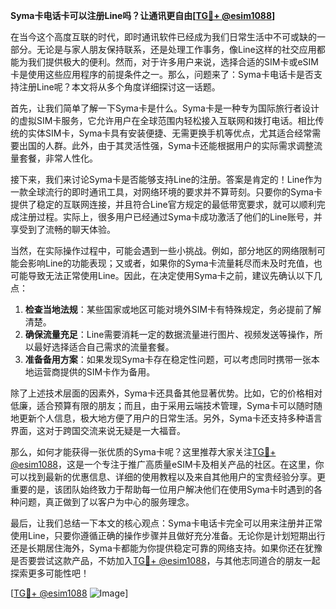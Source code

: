 **Syma卡电话卡可以注册Line吗？让通讯更自由[[TG💪+ @esim1088](https://t.me/s/esim1088)]**

在当今这个高度互联的时代，即时通讯软件已经成为我们日常生活中不可或缺的一部分。无论是与家人朋友保持联系，还是处理工作事务，像Line这样的社交应用都能为我们提供极大的便利。然而，对于许多用户来说，选择合适的SIM卡或eSIM卡是使用这些应用程序的前提条件之一。那么，问题来了：Syma卡电话卡是否支持注册Line呢？本文将从多个角度详细探讨这一话题。

首先，让我们简单了解一下Syma卡是什么。Syma卡是一种专为国际旅行者设计的虚拟SIM卡服务，它允许用户在全球范围内轻松接入互联网和拨打电话。相比传统的实体SIM卡，Syma卡具有安装便捷、无需更换手机等优点，尤其适合经常需要出国的人群。此外，由于其灵活性强，Syma卡还能根据用户的实际需求调整流量套餐，非常人性化。

接下来，我们来讨论Syma卡是否能够支持Line的注册。答案是肯定的！Line作为一款全球流行的即时通讯工具，对网络环境的要求并不算苛刻。只要你的Syma卡提供了稳定的互联网连接，并且符合Line官方规定的最低带宽要求，就可以顺利完成注册过程。实际上，很多用户已经通过Syma卡成功激活了他们的Line账号，并享受到了流畅的聊天体验。

当然，在实际操作过程中，可能会遇到一些小挑战。例如，部分地区的网络限制可能会影响Line的功能表现；又或者，如果你的Syma卡流量耗尽而未及时充值，也可能导致无法正常使用Line。因此，在决定使用Syma卡之前，建议先确认以下几点：

1. **检查当地法规**：某些国家或地区可能对境外SIM卡有特殊规定，务必提前了解清楚。
2. **确保流量充足**：Line需要消耗一定的数据流量进行图片、视频发送等操作，所以最好选择适合自己需求的流量套餐。
3. **准备备用方案**：如果发现Syma卡存在稳定性问题，可以考虑同时携带一张本地运营商提供的SIM卡作为备用。

除了上述技术层面的因素外，Syma卡还具备其他显著优势。比如，它的价格相对低廉，适合预算有限的朋友；而且，由于采用云端技术管理，Syma卡可以随时随地更新个人信息，极大地方便了用户的日常生活。另外，Syma卡还支持多种语言界面，这对于跨国交流来说无疑是一大福音。

那么，如何才能获得一张优质的Syma卡呢？这里推荐大家关注[TG💪+ @esim1088](https://t.me/s/esim1088)，这是一个专注于推广高质量eSIM卡及相关产品的社区。在这里，你可以找到最新的优惠信息、详细的使用教程以及来自其他用户的宝贵经验分享。更重要的是，该团队始终致力于帮助每一位用户解决他们在使用Syma卡时遇到的各种问题，真正做到了以客户为中心的服务理念。

最后，让我们总结一下本文的核心观点：Syma卡电话卡完全可以用来注册并正常使用Line，只要你遵循正确的操作步骤并且做好充分准备。无论你是计划短期出行还是长期居住海外，Syma卡都能为你提供稳定可靠的网络支持。如果你还在犹豫是否要尝试这款产品，不妨加入[TG💪+ @esim1088](https://t.me/s/esim1088)，与其他志同道合的朋友一起探索更多可能性吧！

[[TG💪+ @esim1088](https://t.me/s/esim1088) ![Image](https://i.postimg.cc/4NQfJmqS/Snipaste-2025-05-13-00-14-12.png)]